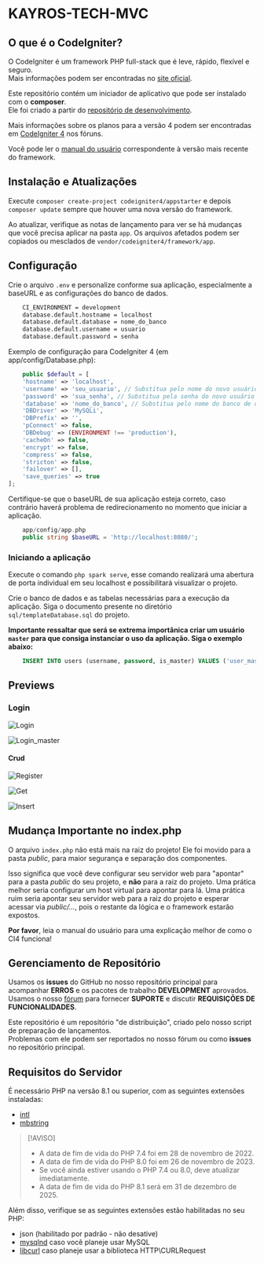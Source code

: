 # KAYROS-TECH-MVC

## O que é o CodeIgniter?

O CodeIgniter é um framework PHP full-stack que é leve, rápido, flexível e seguro.  
Mais informações podem ser encontradas no [site oficial](https://codeigniter.com).

Este repositório contém um iniciador de aplicativo que pode ser instalado com o **composer**.  
Ele foi criado a partir do [repositório de desenvolvimento](https://github.com/codeigniter4/CodeIgniter4).

Mais informações sobre os planos para a versão 4 podem ser encontradas em [CodeIgniter 4](https://forum.codeigniter.com/forumdisplay.php?fid=28) nos fóruns.

Você pode ler o [manual do usuário](https://codeigniter.com/user_guide/) correspondente à versão mais recente do framework.

## Instalação e Atualizações

Execute `composer create-project codeigniter4/appstarter` e depois `composer update` sempre que houver uma nova versão do framework.

Ao atualizar, verifique as notas de lançamento para ver se há mudanças que você precisa aplicar na pasta `app`. Os arquivos afetados podem ser copiados ou mesclados de `vendor/codeigniter4/framework/app`.

## Configuração

Crie o arquivo `.env` e personalize conforme sua aplicação, especialmente a baseURL e as configurações do banco de dados.
```bash
    CI_ENVIRONMENT = development
    database.default.hostname = localhost
    database.default.database = nome_do_banco
    database.default.username = usuario
    database.default.password = senha
``` 


Exemplo de configuração para CodeIgniter 4 (em app/config/Database.php):
```php
    public $default = [
    'hostname' => 'localhost',
    'username' => 'seu_usuario', // Substitua pelo nome do novo usuário
    'password' => 'sua_senha', // Substitua pela senha do novo usuário
    'database' => 'nome_do_banco', // Substitua pelo nome do banco de dados
    'DBDriver' => 'MySQLi',
    'DBPrefix' => '',
    'pConnect' => false,
    'DBDebug' => (ENVIRONMENT !== 'production'),
    'cacheOn' => false,
    'encrypt' => false,
    'compress' => false,
    'stricton' => false,
    'failover' => [],
    'save_queries' => true
];
```

Certifique-se que o baseURL de sua aplicação esteja correto, caso contrário haverá problema de redirecionamento no momento que iniciar a aplicação.

```php
    app/config/app.php
    public string $baseURL = 'http://localhost:8080/';

```

### Iniciando a aplicação
Execute o comando `php spark serve`, esse comando realizará uma abertura de porta individual em seu localhost e possibilitará visualizar o projeto.

Crie o banco de dados e as tabelas necessárias para a execução da aplicação.
Siga o documento presente no diretório `sql/templateDatabase.sql` do projeto.

**Importante ressaltar que será se extrema importânica criar um usuário `master` para que consiga instanciar o uso da aplicação. Siga o exemplo abaixo:**
```sql
    INSERT INTO users (username, password, is_master) VALUES ('user_master', 'password', 1);
```

## Previews
### Login
![Login](previews/login.png)

![Login_master](previews/login_master.png)

#### Crud

![Register](previews/user_register.png)

![Get](previews/crud_cto_clear.png)

![Insert](previews/add_cto_clear.png)


## Mudança Importante no index.php

O arquivo `index.php` não está mais na raiz do projeto! Ele foi movido para a pasta *public*, para maior segurança e separação dos componentes.

Isso significa que você deve configurar seu servidor web para "apontar" para a pasta *public* do seu projeto, e **não** para a raiz do projeto. Uma prática melhor seria configurar um host virtual para apontar para lá. Uma prática ruim seria apontar seu servidor web para a raiz do projeto e esperar acessar via *public/...*, pois o restante da lógica e o framework estarão expostos.

**Por favor**, leia o manual do usuário para uma explicação melhor de como o CI4 funciona!

## Gerenciamento de Repositório

Usamos os **issues** do GitHub no nosso repositório principal para acompanhar **ERROS** e os pacotes de trabalho **DEVELOPMENT** aprovados.  
Usamos o nosso [fórum](http://forum.codeigniter.com) para fornecer **SUPORTE** e discutir **REQUISIÇÕES DE FUNCIONALIDADES**.

Este repositório é um repositório "de distribuição", criado pelo nosso script de preparação de lançamentos.  
Problemas com ele podem ser reportados no nosso fórum ou como **issues** no repositório principal.

## Requisitos do Servidor

É necessário PHP na versão 8.1 ou superior, com as seguintes extensões instaladas:

- [intl](http://php.net/manual/en/intl.requirements.php)
- [mbstring](http://php.net/manual/en/mbstring.installation.php)

> [!AVISO]
> - A data de fim de vida do PHP 7.4 foi em 28 de novembro de 2022.
> - A data de fim de vida do PHP 8.0 foi em 26 de novembro de 2023.
> - Se você ainda estiver usando o PHP 7.4 ou 8.0, deve atualizar imediatamente.
> - A data de fim de vida do PHP 8.1 será em 31 de dezembro de 2025.

Além disso, verifique se as seguintes extensões estão habilitadas no seu PHP:

- json (habilitado por padrão - não desative)
- [mysqlnd](http://php.net/manual/en/mysqlnd.install.php) caso você planeje usar MySQL
- [libcurl](http://php.net/manual/en/curl.requirements.php) caso planeje usar a biblioteca HTTP\CURLRequest
